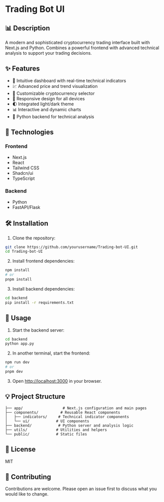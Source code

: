 # Trading Bot UI

## 📊 Description
A modern and sophisticated cryptocurrency trading interface built with Next.js and Python. Combines a powerful frontend with advanced technical analysis to support your trading decisions.

## ✨ Features

- 🎯 Intuitive dashboard with real-time technical indicators
- 💹 Advanced price and trend visualization
- 🔄 Customizable cryptocurrency selector
- 📱 Responsive design for all devices
- 🌓 Integrated light/dark theme
- 📊 Interactive and dynamic charts
- 🤖 Python backend for technical analysis

## 🚀 Technologies

### Frontend
- Next.js
- React
- Tailwind CSS
- Shadcn/ui
- TypeScript

### Backend
- Python
- FastAPI/Flask

## 🛠️ Installation

1. Clone the repository:
```bash
git clone https://github.com/yourusername/Trading-bot-UI.git
cd Trading-bot-UI
```

2. Install frontend dependencies:
```bash
npm install
# or
pnpm install
```

3. Install backend dependencies:
```bash
cd backend
pip install -r requirements.txt
```

## 🚀 Usage

1. Start the backend server:
```bash
cd backend
python app.py
```

2. In another terminal, start the frontend:
```bash
npm run dev
# or
pnpm dev
```

3. Open [http://localhost:3000](http://localhost:3000) in your browser.

## 💡 Project Structure

```
├── app/                  # Next.js configuration and main pages
├── components/          # Reusable React components
│   ├── indicators/     # Technical indicator components
│   └── ui/            # UI components
├── backend/            # Python server and analysis logic
├── utils/             # Utilities and helpers
└── public/            # Static files
```

## 📄 License

MIT

## 👥 Contributing

Contributions are welcome. Please open an issue first to discuss what you would like to change.




